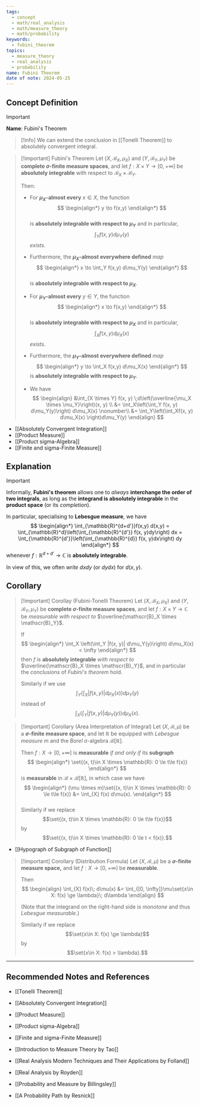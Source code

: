 ```yaml
---
tags:
  - concept
  - math/real_analysis
  - math/measure_theory
  - math/probability
keywords:
  - fubini_theorem
topics:
  - measure_theory
  - real_analysis
  - probability
name: Fubini Theorem
date of note: 2024-05-25
---
```


## Concept Definition

>[!important]
>**Name**: Fubini's Theorem

>[!info]
>We can extend the conclusion in [[Tonelli Theorem]] to absolutely convergent integral.


>[!important] Fubini's Theorem
>Let $(X, \mathscr{B}_X, \mu_X)$ and $(Y, \mathscr{B}_Y, \mu_Y)$ be **complete $\sigma$-finite measure spaces**, and let $f : X \times Y \to [0, +\infty]$ be **absolutely integrable** with respect to $\mathscr{B}_X \times \mathscr{B}_Y$. 
>
>Then:
> 
>-  For **$\mu_X$-almost every**  $x \in X$,  the function
>$$ 
> \begin{align*}
> y \to f(x,y)
> \end{align*}
>$$  
>is **absolutely integrable with respect to $\mu_Y$** and in particular, $$\int_Y f(x,y) d\mu_Y(y)$$ *exists.* 
>- Furthermore, the **$\mu_X$-almost everywhere defined** *map*
>$$
> \begin{align*}
> x \to \int_Y f(x,y) d\mu_Y(y)
> \end{align*}
>$$  
>is **absolutely integrable with respect to $\mu_X$**.
> 
>-  For **$\mu_Y$-almost every**  $y \in Y$,  the function
>$$ 
> \begin{align*}
> x \to f(x,y)
> \end{align*}
>$$  
>is **absolutely integrable with respect to $\mu_X$** and in particular, $$\int_X f(x,y) d\mu_X(x)$$ *exists*. 
>- Furthermore, the **$\mu_Y$-almost everywhere defined** *map*
>$$
> \begin{align*}
> y \to \int_X f(x,y) d\mu_X(x)
> \end{align*} 
>$$
>is **absolutely integrable with respect to $\mu_Y$**.
> 
>- We have
>$$
> \begin{align}
> &\int_{X \times Y} f(x, y) \;d\left(\overline{\mu_X \times \mu_Y}\right)(x, y) \\
>&= \int_X\left(\int_Y f(x, y) d\mu_Y(y)\right) d\mu_X(x) \nonumber\\
> &=  \int_Y\left(\int_Xf(x, y) d\mu_X(x) \right)d\mu_Y(y) 
> \end{align}
>$$

- [[Absolutely Convergent Integration]]
- [[Product Measure]]
- [[Product sigma-Algebra]]
- [[Finite and sigma-Finite Measure]]



## Explanation

>[!important]
>Informally, **Fubini's theorem** allows one to *always* **interchange the order of two integrals**, as long as the **integrand is absolutely integrable** in the **product space** (or its *completion*). 
>
>In particular, specialising to **Lebesgue measure**, we have
>$$
> \begin{align*}
> \int_{\mathbb{R}^{d+d'}}f(x,y) d(x,y) = \int_{\mathbb{R}^d}\left(\int_{\mathbb{R}^{d'}} f(x, y)dy\right) dx = \int_{\mathbb{R}^{d'}}\left(\int_{\mathbb{R}^{d}} f(x, y)dx\right) dy
> \end{align*}
>$$ 
> whenever $f: \mathbb{R}^{d+d'} \to \mathbb{C}$ is **absolutely integrable**. 
> 
> In view of this, we often *write* $dxdy$ (or $dydx$) for $d(x, y)$.


## Corollary


>[!important] Corollay (Fubini-Tonelli Theorem)
>Let $(X, \mathscr{B}_X, \mu_X)$ and $(Y, \mathscr{B}_Y, \mu_Y)$ be **complete $\sigma$-finite measure spaces**, and let $f: X \times Y \to \mathbb{C}$ be *measurable* *with respect to* $\overline{\mathscr{B}_X \times \mathscr{B}_Y}$.  
>
>If
>$$
> \begin{align*}
>  \int_X \left(\int_Y |f(x, y)| d\mu_Y(y)\right) d\mu_X(x) < \infty
> \end{align*}
>$$ 
> then $f$ is **absolutely integrable** *with respect to* $\overline{\mathscr{B}_X \times \mathscr{B}_Y}$, and in particular the *conclusions* of *Fubini's theorem* hold. 
> 
> Similarly if we use $$\int_Y \left(\int_X |f(x, y)| d\mu_X(x)\right) d\mu_Y(y) $$ 
> instead of $$\int_X \left(\int_Y |f(x, y)| d\mu_Y(y)\right) d\mu_X(x).$$
> 



>[!important] Corollary (Area Interpretation of Integral)
>Let $(X, \mathscr{B}, \mu)$ be a **$\sigma$-finite measure space**, and let $\mathbb{R}$ be equipped with *Lebesgue measure* $m$ and the *Borel* $\sigma$-algebra $\mathcal{B}[\mathbb{R}]$. 
>
>Then $f : X \to [0, +\infty]$ is **measurable** *if and only if* its **subgraph**
>$$
> \begin{align*}
> \set{(x, t)\in X \times \mathbb{R}: 0 \le t\le f(x)}
> \end{align*}
>$$ 
> is **measurable** in $\mathscr{B} \times \mathcal{B}[\mathbb{R}]$, in which case we have
>$$ 
> \begin{align*}
> (\mu \times m)\set{(x, t)\in X \times \mathbb{R}: 0 \le t\le f(x)} &= \int_{X} f(x) d\mu(x).
> \end{align*}
>$$  
>Similarly if we replace $$\set{(x, t)\in X \times \mathbb{R}: 0 \le t\le f(x)}$$ by $$\set{(x, t)\in X \times \mathbb{R}: 0 \le t < f(x)}.$$

- [[Hypograph of Subgraph of Function]]


>[!important] Corollary (Distribution Formula)
>Let $(X, \mathscr{B}, \mu)$ be a **$\sigma$-finite measure space,** and let $f : X \to [0, +\infty]$ be **measurable**. 
>
>Then
>$$
> \begin{align}
>  \int_{X} f(x)\; d\mu(x) &= \int_{[0, \infty]}\mu\set{x\in X: f(x) \ge \lambda}\; d\lambda 
> \end{align}
>$$ 
> 
> (Note that the integrand on the right-hand side is *monotone* and thus *Lebesgue measurable*.) 
> 
> Similarly if we replace $$\set{x\in X: f(x) \ge \lambda}$$ by $$\set{x\in X: f(x) > \lambda}.$$






-----------
##  Recommended Notes and References

- [[Tonelli Theorem]]

- [[Absolutely Convergent Integration]]
- [[Product Measure]]
- [[Product sigma-Algebra]]
- [[Finite and sigma-Finite Measure]]



- [[Introduction to Measure Theory by Tao]]
- [[Real Analysis Modern Techniques and Their Applications by Folland]]
- [[Real Analysis by Royden]]
- [[Probability and Measure by Billingsley]]
- [[A Probability Path by Resnick]]
